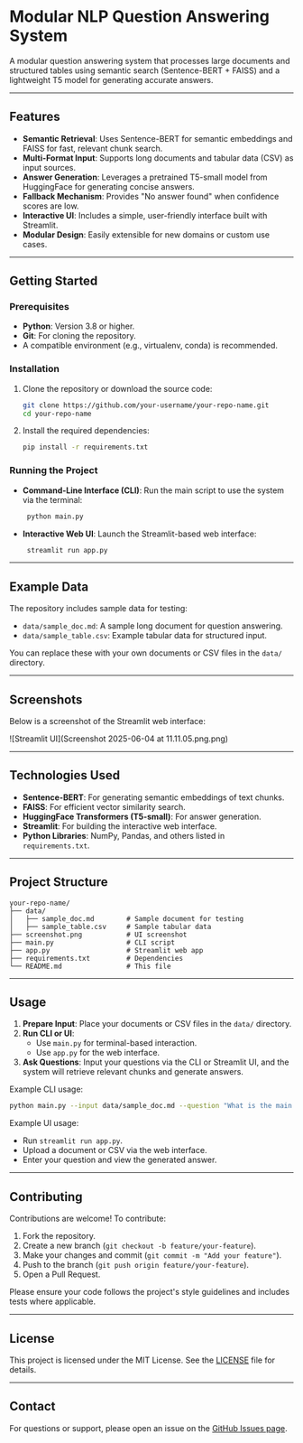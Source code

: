 # Modular NLP Question Answering System

A modular question answering system that processes large documents and structured tables using semantic search (Sentence-BERT + FAISS) and a lightweight T5 model for generating accurate answers.

---

## Features

- **Semantic Retrieval**: Uses Sentence-BERT for semantic embeddings and FAISS for fast, relevant chunk search.
- **Multi-Format Input**: Supports long documents and tabular data (CSV) as input sources.
- **Answer Generation**: Leverages a pretrained T5-small model from HuggingFace for generating concise answers.
- **Fallback Mechanism**: Provides "No answer found" when confidence scores are low.
- **Interactive UI**: Includes a simple, user-friendly interface built with Streamlit.
- **Modular Design**: Easily extensible for new domains or custom use cases.

---

## Getting Started

### Prerequisites

- **Python**: Version 3.8 or higher.
- **Git**: For cloning the repository.
- A compatible environment (e.g., virtualenv, conda) is recommended.

### Installation

1. Clone the repository or download the source code:
   ```bash
   git clone https://github.com/your-username/your-repo-name.git
   cd your-repo-name
   ```

2. Install the required dependencies:
   ```bash
   pip install -r requirements.txt
   ```

### Running the Project

- **Command-Line Interface (CLI)**:
  Run the main script to use the system via the terminal:
  ```bash
   python main.py
   ```

- **Interactive Web UI**:
  Launch the Streamlit-based web interface:
  ```bash
   streamlit run app.py
   ```

---

## Example Data

The repository includes sample data for testing:

- `data/sample_doc.md`: A sample long document for question answering.
- `data/sample_table.csv`: Example tabular data for structured input.

You can replace these with your own documents or CSV files in the `data/` directory.

---

## Screenshots

Below is a screenshot of the Streamlit web interface:

![Streamlit UI](Screenshot 2025-06-04 at 11.11.05.png.png)

---

## Technologies Used

- **Sentence-BERT**: For generating semantic embeddings of text chunks.
- **FAISS**: For efficient vector similarity search.
- **HuggingFace Transformers (T5-small)**: For answer generation.
- **Streamlit**: For building the interactive web interface.
- **Python Libraries**: NumPy, Pandas, and others listed in `requirements.txt`.

---

## Project Structure

```
your-repo-name/
├── data/
│   ├── sample_doc.md        # Sample document for testing
│   ├── sample_table.csv     # Sample tabular data
├── screenshot.png           # UI screenshot
├── main.py                  # CLI script
├── app.py                   # Streamlit web app
├── requirements.txt         # Dependencies
└── README.md                # This file
```

---

## Usage

1. **Prepare Input**: Place your documents or CSV files in the `data/` directory.
2. **Run CLI or UI**:
   - Use `main.py` for terminal-based interaction.
   - Use `app.py` for the web interface.
3. **Ask Questions**: Input your questions via the CLI or Streamlit UI, and the system will retrieve relevant chunks and generate answers.

Example CLI usage:
```bash
python main.py --input data/sample_doc.md --question "What is the main topic?"
```

Example UI usage:
- Run `streamlit run app.py`.
- Upload a document or CSV via the web interface.
- Enter your question and view the generated answer.

---

## Contributing

Contributions are welcome! To contribute:

1. Fork the repository.
2. Create a new branch (`git checkout -b feature/your-feature`).
3. Make your changes and commit (`git commit -m "Add your feature"`).
4. Push to the branch (`git push origin feature/your-feature`).
5. Open a Pull Request.

Please ensure your code follows the project's style guidelines and includes tests where applicable.

---

## License

This project is licensed under the MIT License. See the [LICENSE](LICENSE) file for details.

---

## Contact

For questions or support, please open an issue on the [GitHub Issues page](https://github.com/your-username/your-repo-name/issues).
